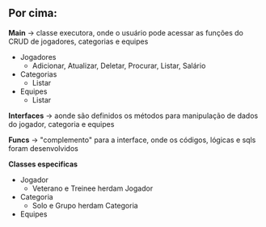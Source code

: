 ## Por cima: 

**Main** -> classe executora, onde o usuário pode acessar as funções do CRUD de jogadores, categorias e equipes
- Jogadores
  - Adicionar, Atualizar, Deletar, Procurar, Listar, Salário
- Categorias
  - Listar
- Equipes
  - Listar

**Interfaces** -> aonde são definidos os métodos para manipulação de dados do jogador, categoria e equipes

**Funcs** -> "complemento" para a interface, onde os códigos, lógicas e sqls foram desenvolvidos

**Classes especificas**
  - Jogador
    - Veterano e Treinee herdam Jogador
  - Categoria
    - Solo e Grupo herdam Categoria
  - Equipes
